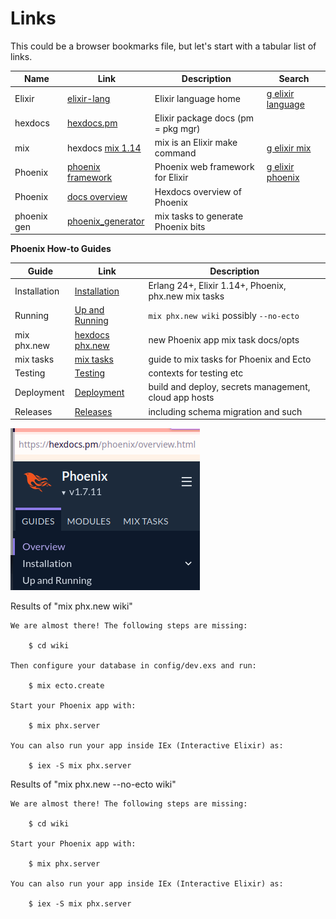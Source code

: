 # Links

This could be a browser bookmarks file, but let's start with
a tabular list of links.

| Name | Link | Description | Search |
|------|------|-------------|--------|
| Elixir | [elixir-lang](https://elixir-lang.org/) | Elixir language home | [g elixir language](https://www.google.com/search?q=elixir+language)
| hexdocs | [hexdocs.pm](https://hexdocs.pm) | Elixir package docs (pm = pkg mgr)| |
| mix | hexdocs [mix 1.14](https://hexdocs.pm/mix/1.14/Mix.html) | mix is an Elixir make command | [g elixir mix](https://www.google.com/search?q=elixir+mix) |
| Phoenix | [phoenix framework](https://www.phoenixframework.org/) | Phoenix web framework for Elixir | [g elixir phoenix](https://www.google.com/search?q=elixir+phoenix) |
| Phoenix | [docs overview](https://hexdocs.pm/phoenix/overview.html) | Hexdocs overview of Phoenix |  |
| phoenix gen | [phoenix_generator](https://hexdocs.pm/phoenix_generator/overview.html) | mix tasks to generate Phoenix bits | |


**Phoenix How-to Guides**

| Guide        | Link | Description |
|--------------|------|-------------|
| Installation | [Installation](https://hexdocs.pm/phoenix/installation.html) | Erlang 24+, Elixir 1.14+, Phoenix, phx.new mix tasks |
| Running      | [Up and Running](https://hexdocs.pm/phoenix/up_and_running.html) | `mix phx.new wiki` possibly `--no-ecto` |
| mix phx.new  | [hexdocs phx.new](https://hexdocs.pm/phoenix/Mix.Tasks.Phx.New.html) | new Phoenix app mix task docs/opts |
| mix tasks    | [mix tasks](https://hexdocs.pm/phoenix/mix_tasks.html) | guide to mix tasks for Phoenix and Ecto |
| Testing      | [Testing](https://hexdocs.pm/phoenix/testing.html) | contexts for testing etc |
| Deployment   | [Deployment](https://hexdocs.pm/phoenix/deployment.html) | build and deploy, secrets management, cloud app hosts |
| Releases     | [Releases]( ) | including schema migration and such |

![phoenix-hexdocs-1.7.11-install.png](./phoenix-hexdocs-1.7.11-install.png) 

Results of "mix phx.new wiki"
```
We are almost there! The following steps are missing:

    $ cd wiki

Then configure your database in config/dev.exs and run:

    $ mix ecto.create

Start your Phoenix app with:

    $ mix phx.server

You can also run your app inside IEx (Interactive Elixir) as:

    $ iex -S mix phx.server
```

Results of "mix phx.new --no-ecto wiki"

```
We are almost there! The following steps are missing:

    $ cd wiki

Start your Phoenix app with:

    $ mix phx.server

You can also run your app inside IEx (Interactive Elixir) as:

    $ iex -S mix phx.server
```
